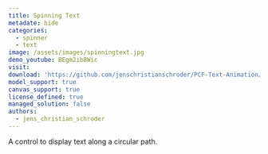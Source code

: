 ```yaml
---
title: Spinning Text
metadate: hide
categories:
  - spinner
  - text
image: /assets/images/spinningtext.jpg
demo_youtube: BEgm2ib8Wic
visit: 
download: 'https://github.com/jenschristianschroder/PCF-Text-Animation/tree/master/SpinningTextControl/PCF-Spinning-Text'
model_support: true
canvas_support: true
license_defined: true
managed_solution: false
authors:
  - jens_christian_schroder
---
```


A control to display text along a circular path.
